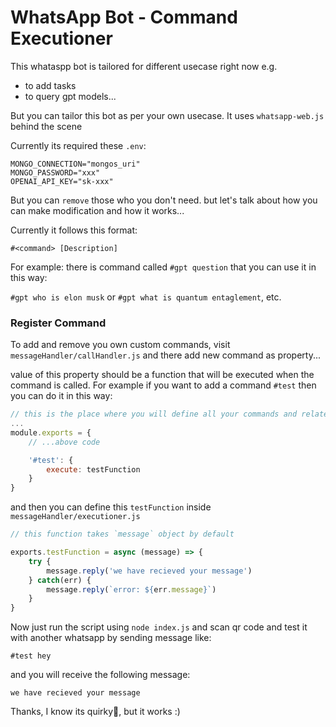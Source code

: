 # WhatsApp Bot - Command Executioner

This whataspp bot is tailored for different usecase right now e.g.

- to add tasks
- to query gpt models...

But you can tailor this bot as per your own usecase. It uses `whatsapp-web.js` behind the scene

Currently its required these `.env`:

```
MONGO_CONNECTION="mongos_uri"
MONGO_PASSWORD="xxx"
OPENAI_API_KEY="sk-xxx"
```

But you can `remove` those who you don't need. but let's talk about how you can make modification and how
it works...

Currently it follows this format:

```
#<command> [Description]
```

For example: there is command called `#gpt question` that you can use it in this way:

`#gpt who is elon musk` or `#gpt what is quantum entaglement`, etc.

### Register Command

To add and remove you own custom commands, visit `messageHandler/callHandler.js` and there add new command as property...

value of this property should be a function that will be executed when the command is called.
For example if you want to add a command `#test` then you can do it in this way:

```.js
// this is the place where you will define all your commands and related functions
...
module.exports = {
    // ...above code

    '#test': {
        execute: testFunction
    }
}
```

and then you can define this `testFunction` inside `messageHandler/executioner.js`

```.js
// this function takes `message` object by default

exports.testFunction = async (message) => {
    try {
        message.reply('we have recieved your message')
    } catch(err) {
        message.reply(`error: ${err.message}`)
    }
}
```

Now just run the script using `node index.js` and scan qr code and test it with another whatsapp by sending message like:

`#test hey`

and you will receive the following message:

`we have recieved your message`

Thanks, I know its quirky🥴, but it works :)
